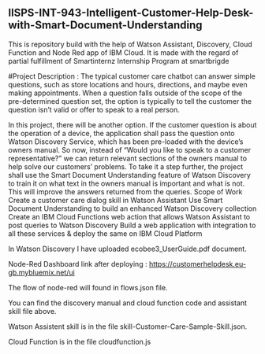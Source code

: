 ## llSPS-INT-943-Intelligent-Customer-Help-Desk-with-Smart-Document-Understanding

This is repository build with the help of Watson Assistant, Discovery, Cloud Function and Node Red app of IBM Cloud. It is made with the regard of partial fulfillment of Smartinternz Internship Program at smartbrigde

#Project Description : The typical customer care chatbot can answer simple questions, such as store locations and hours, directions, and maybe even making appointments. When a question falls outside of the scope of the pre-determined question set, the option is typically to tell the customer the question isn’t valid or offer to speak to a real person.

In this project, there will be another option. If the customer question is about the operation of a device, the application shall pass the question onto Watson Discovery Service, which has been pre-loaded with the device’s owners manual. So now, instead of “Would you like to speak to a customer representative?” we can return relevant sections of the owners manual to help solve our customers’ problems. To take it a step further, the project shall use the Smart Document Understanding feature of Watson Discovery to train it on what text in the owners manual is important and what is not. This will improve the answers returned from the queries. Scope of Work Create a customer care dialog skill in Watson Assistant Use Smart Document Understanding to build an enhanced Watson Discovery collection Create an IBM Cloud Functions web action that allows Watson Assistant to post queries to Watson Discovery Build a web application with integration to all these services & deploy the same on IBM Cloud Platform

In Watson Discovery I have uploaded ecobee3_UserGuide.pdf document.

Node-Red Dashboard link after deploying : https://customerhelpdesk.eu-gb.mybluemix.net/ui

The flow of node-red will found in flows.json file.

You can find the discovery manual and cloud function code and assistant skill file above.

Watson Assistent skill is in the file skill-Customer-Care-Sample-Skill.json.

Cloud Function is in the file cloudfunction.js

